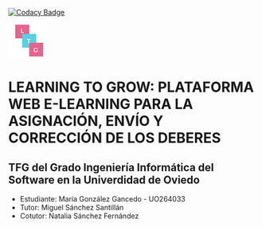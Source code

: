 [![Codacy Badge](https://api.codacy.com/project/badge/Grade/a9b99375e1774fe48458d446e797e113)](https://www.codacy.com/gh/uo264033/ltg_tfg?utm_source=github.com&amp;utm_medium=referral&amp;utm_content=Arquisoft/viade_es3a&amp;utm_campaign=Badge_Grade)

![Screenshot](src/main/resources/static/img/logo.png) 
# LEARNING TO GROW: PLATAFORMA WEB E-LEARNING PARA LA ASIGNACIÓN, ENVÍO Y CORRECCIÓN DE LOS DEBERES

## TFG del Grado Ingeniería Informática del Software en la Univerdidad de Oviedo

- Estudiante: María González Gancedo - UO264033
- Tutor: Miguel Sánchez Santillán 
- Cotutor: Natalia Sánchez Fernández
